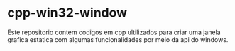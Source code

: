 # cpp-win32-window
  Este repositorio contem codigos em cpp ultilizados para criar uma janela grafica estatica com algumas funcionalidades por meio da api do windows.
  
